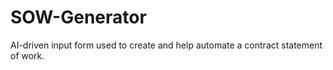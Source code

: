 # SOW-Generator
AI-driven input form used to create and help automate a contract statement of work. 
